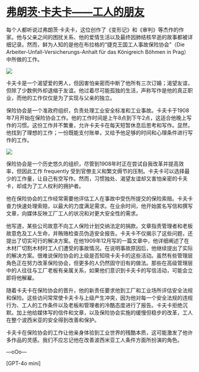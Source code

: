 # [弗朗茨·卡夫卡——工人的朋友](https://marywcraig.com/2018/01/14/franz-kafka-the-workers-friend/)

每个人都听说过弗朗茨·卡夫卡，这位创作了《变形记》和《审判》等杰作的作家。他与父亲之间的困扰关系、他的爱情生活以及最终因肺结核早逝的故事都被详细记录。然而，鲜为人知的是他在布拉格的“捷克王国工人事故保险协会”（Die Arbeiter-Unfall-Versicherungs-Anhalt für das Königreich Böhmen in Prag）中所做的工作。

![](https://scillidan.github.io/post_image/franz-kafka-the-workers-friend_01.webp)

卡夫卡是一个渴望爱的男人，但因害怕亲密而中断了他所有三次订婚；渴望友谊，但除了少数例外却退缩于友谊。他过着尽可能孤独的生活，声称写作是他的真正职业，而他的工作仅仅是为了实现与父亲的独立。

保险协会是一个准政府组织，负责处理工业安全标准和工业事故。卡夫卡于1908年7月开始在保险协会工作。他的工作时间是上午8点到下午2点，这适合他晚上写作的习惯。这份工作并不繁重，允许卡夫卡在每天短暂休息后思考和写作。显然，他找到了理想的工作；一份既能支付账单，又给予他足够的时间和心理条件进行写作的工作。

![](https://scillidan.github.io/post_image/franz-kafka-the-workers-friend_02.webp)

保险协会是一个历史悠久的组织，尽管到1908年时正在尝试自我改革并提高效率，但因此工作 frequently 受到官僚主义和繁文缛节的压制。卡夫卡可以选择最少的工作量，让自己有空写作。然而，习惯独处、渴望友谊却又害怕亲密的卡夫卡，却成为了工人权利的拥护者。

他在保险协会的工作经常需要他评估工人在事故中受伤所提交的保险索赔。卡夫卡奋力快速处理索赔，以最大的力度满足需求。在业余时间，他开始匿名写信和撰写文章，向媒体反映工厂工人的状况和对更大安全性的需求。

他写道，某些公司故意不向工人保险计划交纳法定的捐款。文章指责管理者和老板故意危及工人生命，并贿赂检查员伪造安全报告。卡夫卡不仅揭示了这些问题，还提出了切实可行的解决方案。在他1909年12月写的一篇文章中，他详细阐述了在木材厂切割木材时工人们遭受的事故情况。在说明事故原因后，他继续提出了实际的解决方案。很难说保险协会的上级是否知晓卡夫卡的这些活动。虽然有些管理层角色正在努力改革保险协会，但更多的人仍然固守旧有的做法。那些在高级管理层中的人往往与工厂老板有亲属关系，如果他们意识到卡夫卡的写信活动，可能会立即将他解雇。

随着卡夫卡在保险协会的晋升，他的新责任要求他到工厂和工业场所评估安全法规和保险。这些访问常常使卡夫卡与上级产生冲突，因为他对每一个安全法规的违规行为、工人的工作条件以及老板和管理者的冷酷态度进行了报告。卡夫卡拒绝沉默。加上他给媒体写的信件和文章，以及保险协会实施的缓慢但稳步的改革，工人在整个波西米亚的安全得到改善和保护。

卡夫卡在保险协会的工作让他亲身体验到工业世界的残酷本质，这可能激发了他许多作品的灵感。我们不应忘记他在改善波西米亚工人条件方面所扮演的角色。

—oOo—

[GPT-4o mini]
